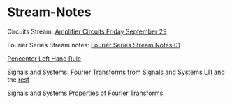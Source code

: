 # Stream-Notes

Circuits Stream: [Amplifier Circuits Friday September 29](Circuit-Stream-Notes/Amplifier_Circuits_Friday_September_29.pdf)

Fourier Series Stream notes: [Fourier Series Stream Notes 01](Fourier-Series-Stream-Notes/Meri_Fourier_Series_Stream_Notes_01.pdf)

[Pencenter Left Hand Rule](Extra-Shorter-Notes/Pencenter_Left_Hand_Trig_Rule.png)

Signals and Systems: [Fourier Transforms from Signals and Systems L11](Signals-and-Systems-Stream-Notes/Fourier_Transforms_Signals_and_Systems_L11_part1.pdf) and the [rest](Signals-and-Systems-Stream-Notes/Signals_and_Systems_L11_Fourier_Transforms.pdf)

Signals and Systems [Properties of Fourier Transforms](Signals-and-Systems-Stream-Notes/Signals_and_Systems_L12_Fourier_Transform_Properties.pdf)





